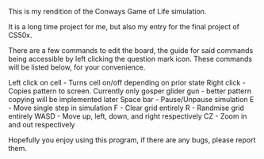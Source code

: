 This is my rendition of the Conways Game of Life simulation.

It is a long time project for me, but also my entry for the final project of CS50x.

There are a few commands to edit the board, the guide for said commands being accessible by
left clicking the question mark icon. These commands will be listed below, for your convenience.

Left click on cell - Turns cell on/off depending on prior state
Right click - Copies pattern to screen. Currently only gosper glider gun - better pattern copying will be implemented later
Space bar - Pause/Unpause simulation
E - Move single step in simulation
F - Clear grid entirely
R - Randmise grid entirely
WASD - Move up, left, down, and right respectively
CZ - Zoom in and out respectively

Hopefully you enjoy using this program, if there are any bugs, please report them.
